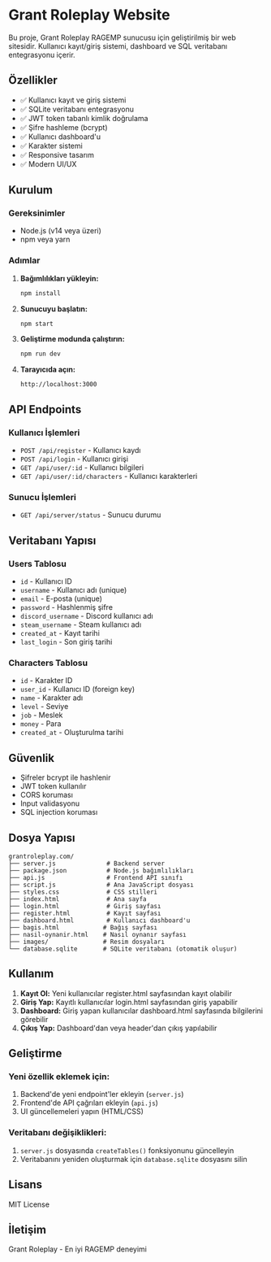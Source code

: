 # Grant Roleplay Website

Bu proje, Grant Roleplay RAGEMP sunucusu için geliştirilmiş bir web sitesidir. Kullanıcı kayıt/giriş sistemi, dashboard ve SQL veritabanı entegrasyonu içerir.

## Özellikler

- ✅ Kullanıcı kayıt ve giriş sistemi
- ✅ SQLite veritabanı entegrasyonu
- ✅ JWT token tabanlı kimlik doğrulama
- ✅ Şifre hashleme (bcrypt)
- ✅ Kullanıcı dashboard'u
- ✅ Karakter sistemi
- ✅ Responsive tasarım
- ✅ Modern UI/UX

## Kurulum

### Gereksinimler

- Node.js (v14 veya üzeri)
- npm veya yarn

### Adımlar

1. **Bağımlılıkları yükleyin:**
   ```bash
   npm install
   ```

2. **Sunucuyu başlatın:**
   ```bash
   npm start
   ```

3. **Geliştirme modunda çalıştırın:**
   ```bash
   npm run dev
   ```

4. **Tarayıcıda açın:**
   ```
   http://localhost:3000
   ```

## API Endpoints

### Kullanıcı İşlemleri

- `POST /api/register` - Kullanıcı kaydı
- `POST /api/login` - Kullanıcı girişi
- `GET /api/user/:id` - Kullanıcı bilgileri
- `GET /api/user/:id/characters` - Kullanıcı karakterleri

### Sunucu İşlemleri

- `GET /api/server/status` - Sunucu durumu

## Veritabanı Yapısı

### Users Tablosu
- `id` - Kullanıcı ID
- `username` - Kullanıcı adı (unique)
- `email` - E-posta (unique)
- `password` - Hashlenmiş şifre
- `discord_username` - Discord kullanıcı adı
- `steam_username` - Steam kullanıcı adı
- `created_at` - Kayıt tarihi
- `last_login` - Son giriş tarihi

### Characters Tablosu
- `id` - Karakter ID
- `user_id` - Kullanıcı ID (foreign key)
- `name` - Karakter adı
- `level` - Seviye
- `job` - Meslek
- `money` - Para
- `created_at` - Oluşturulma tarihi

## Güvenlik

- Şifreler bcrypt ile hashlenir
- JWT token kullanılır
- CORS koruması
- Input validasyonu
- SQL injection koruması

## Dosya Yapısı

```
grantroleplay.com/
├── server.js              # Backend server
├── package.json           # Node.js bağımlılıkları
├── api.js                 # Frontend API sınıfı
├── script.js              # Ana JavaScript dosyası
├── styles.css             # CSS stilleri
├── index.html             # Ana sayfa
├── login.html             # Giriş sayfası
├── register.html          # Kayıt sayfası
├── dashboard.html         # Kullanıcı dashboard'u
├── bagis.html            # Bağış sayfası
├── nasil-oynanir.html    # Nasıl oynanır sayfası
├── images/               # Resim dosyaları
└── database.sqlite       # SQLite veritabanı (otomatik oluşur)
```

## Kullanım

1. **Kayıt Ol:** Yeni kullanıcılar register.html sayfasından kayıt olabilir
2. **Giriş Yap:** Kayıtlı kullanıcılar login.html sayfasından giriş yapabilir
3. **Dashboard:** Giriş yapan kullanıcılar dashboard.html sayfasında bilgilerini görebilir
4. **Çıkış Yap:** Dashboard'dan veya header'dan çıkış yapılabilir

## Geliştirme

### Yeni özellik eklemek için:

1. Backend'de yeni endpoint'ler ekleyin (`server.js`)
2. Frontend'de API çağrıları ekleyin (`api.js`)
3. UI güncellemeleri yapın (HTML/CSS)

### Veritabanı değişiklikleri:

1. `server.js` dosyasında `createTables()` fonksiyonunu güncelleyin
2. Veritabanını yeniden oluşturmak için `database.sqlite` dosyasını silin

## Lisans

MIT License

## İletişim

Grant Roleplay - En iyi RAGEMP deneyimi 